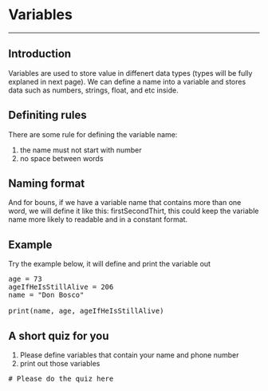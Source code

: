 # Variables
<script type="text/x-thebe-config"> 
  {
      requestKernel: true,
      mountActivateWidget: true,
      mountStatusWidget: true,
      binderOptions: {
      repo: "brianlihk/requirements",
      },
  }
</script>

<script src="https://unpkg.com/thebe@latest/lib/index.js"></script>

<div class="thebe-activate"></div>
<div class="thebe-status"></div>

---
## Introduction
Variables are used to store value in diffenert data types (types will be fully explaned in next page). We can define a name into a variable and stores data such as numbers, strings, float, and etc inside.

## Definiting rules
There are some rule for defining the variable name:
1. the name must not start with number
2. no space between words

## Naming format
And for bouns, if we have a variable name that contains more than one word, we will define it like this: firstSecondThirt, this could keep the variable name more likely to readable and in a constant format.

## Example
Try the example below, it will define and print the variable out

<pre data-executable="true" data-language="python">
age = 73
ageIfHeIsStillAlive = 206
name = "Don Bosco"

print(name, age, ageIfHeIsStillAlive)
</pre>

## A short quiz for you
1. Please define variables that contain your name and phone number
2. print out those variables

<pre data-executable="true" data-language="python">
# Please do the quiz here

</pre>